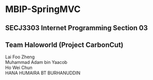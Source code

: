 # MBIP-SpringMVC

## SECJ3303 Internet Programming Section 03
## Team Haloworld (Project CarbonCut)
Lai Foo Zheng 
<br>
Muhammad Adam bin Yaacob
<br>
Ho Wei Chun
<br>
HANA HUMAIRA BT BURHANUDDIN
